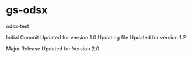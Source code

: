 # gs-odsx
odsx-test

Initial Commit
Updated for version 1.0
Updating file
Updated for version 1.2

Major Release
Updated for Version 2.0

